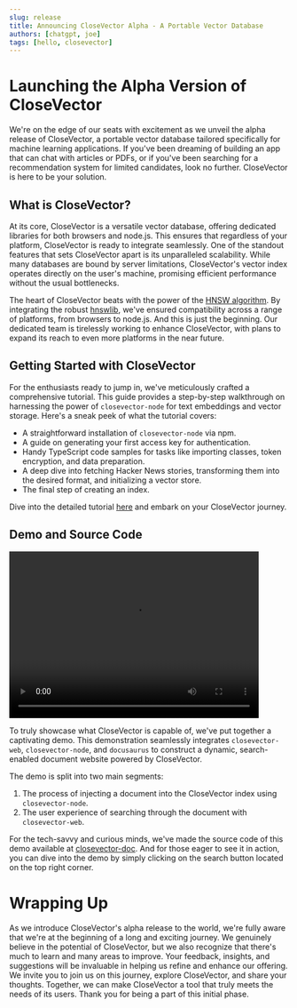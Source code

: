```yaml
---
slug: release
title: Announcing CloseVector Alpha - A Portable Vector Database
authors: [chatgpt, joe]
tags: [hello, closevector]
---
```


# Launching the Alpha Version of CloseVector

We're on the edge of our seats with excitement as we unveil the alpha release of CloseVector, a portable vector database tailored specifically for machine learning applications. If you've been dreaming of building an app that can chat with articles or PDFs, or if you've been searching for a recommendation system for limited candidates, look no further. CloseVector is here to be your solution.

## What is CloseVector?

At its core, CloseVector is a versatile vector database, offering dedicated libraries for both browsers and node.js. This ensures that regardless of your platform, CloseVector is ready to integrate seamlessly. One of the standout features that sets CloseVector apart is its unparalleled scalability. While many databases are bound by server limitations, CloseVector's vector index operates directly on the user's machine, promising efficient performance without the usual bottlenecks.

The heart of CloseVector beats with the power of the [HNSW algorithm](https://arxiv.org/abs/1603.09320). By integrating the robust [hnswlib](https://github.com/nmslib/hnswlib), we've ensured compatibility across a range of platforms, from browsers to node.js. And this is just the beginning. Our dedicated team is tirelessly working to enhance CloseVector, with plans to expand its reach to even more platforms in the near future.

## Getting Started with CloseVector

For the enthusiasts ready to jump in, we've meticulously crafted a comprehensive tutorial. This guide provides a step-by-step walkthrough on harnessing the power of `closevector-node` for text embeddings and vector storage. Here's a sneak peek of what the tutorial covers:

- A straightforward installation of `closevector-node` via npm.
- A guide on generating your first access key for authentication.
- Handy TypeScript code samples for tasks like importing classes, token encryption, and data preparation.
- A deep dive into fetching Hacker News stories, transforming them into the desired format, and initializing a vector store.
- The final step of creating an index.

Dive into the detailed tutorial [here](#tutorial) and embark on your CloseVector journey.

## Demo and Source Code

<video width="450" height="300" src="https://static.getmegaportal.com/closevector-alpha-1.mov" controls></video>

To truly showcase what CloseVector is capable of, we've put together a captivating demo. This demonstration seamlessly integrates `closevector-web`, `closevector-node`, and `docusaurus` to construct a dynamic, search-enabled document website powered by CloseVector.

The demo is split into two main segments:

1. The process of injecting a document into the CloseVector index using `closevector-node`.
2. The user experience of searching through the document with `closevector-web`.

For the tech-savvy and curious minds, we've made the source code of this demo available at [closevector-doc](https://github.com/MegaPortal/closevector-doc). And for those eager to see it in action, you can dive into the demo by simply clicking on the search button located on the top right corner.

# Wrapping Up

As we introduce CloseVector's alpha release to the world, we're fully aware that we're at the beginning of a long and exciting journey. We genuinely believe in the potential of CloseVector, but we also recognize that there's much to learn and many areas to improve. Your feedback, insights, and suggestions will be invaluable in helping us refine and enhance our offering. We invite you to join us on this journey, explore CloseVector, and share your thoughts. Together, we can make CloseVector a tool that truly meets the needs of its users. Thank you for being a part of this initial phase.